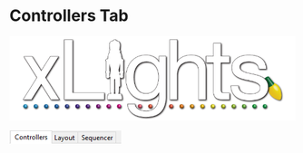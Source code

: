 # Controllers Tab

![](../../.gitbook/assets/xlights-logo.png)

![](<../../.gitbook/assets/image (863).png>)
